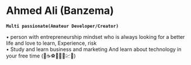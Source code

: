 #  Ahmed Ali (Banzema)

**`Multi passionate(Amateur Developer/Creator)`**

• person with entrepreneurship mindset who is always looking for a better life and love to learn, Experience, risk  <br>
• Study and learn business and marketing
And learn about technology in your free time
(📖☕⚽📝🧑‍💻💹🎥)

<!-- Typing SVG by DenverCoder1 - https://github.com/DenverCoder1/readme-typing-svg -->
<p align="center">
</p> 
<br> 




